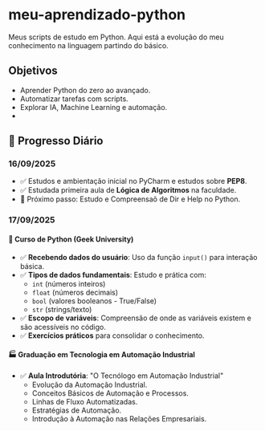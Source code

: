 # meu-aprendizado-python
Meus scripts de estudo em Python. Aqui está a evolução do meu conhecimento na linguagem partindo do básico.

## Objetivos  
- Aprender Python do zero ao avançado.  
- Automatizar tarefas com scripts.  
- Explorar IA, Machine Learning e automação.
- 
## 📍 Progresso Diário

### 16/09/2025
- ✅ Estudos e ambientação inicial no PyCharm e estudos sobre **PEP8**.
- ✅ Estudada primeira aula de **Lógica de Algoritmos** na faculdade.
- 🔄 Próximo passo: Estudo e Compreensaõ de Dir e Help no Python.


### 17/09/2025
#### 🐍 Curso de Python (Geek University)
- ✅ **Recebendo dados do usuário**: Uso da função `input()` para interação básica.
- ✅ **Tipos de dados fundamentais**: Estudo e prática com:
  - `int` (números inteiros)
  - `float` (números decimais)
  - `bool` (valores booleanos - True/False)
  - `str` (strings/texto)
- ✅ **Escopo de variáveis**: Compreensão de onde as variáveis existem e são acessíveis no código.
- ✅ **Exercícios práticos** para consolidar o conhecimento.

#### 🏭 Graduação em Tecnologia em Automação Industrial
- ✅ **Aula Introdutória**: "O Tecnólogo em Automação Industrial"
  - Evolução da Automação Industrial.
  - Conceitos Básicos de Automação e Processos.
  - Linhas de Fluxo Automatizadas.
  - Estratégias de Automação.
  - Introdução à Automação nas Relações Empresariais.
